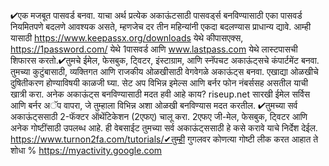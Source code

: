 
✔एक मजबूत पासवर्ड बनवा. याचा अर्थ प्रत्येक अकाऊंटसाठी पासवर्ड्स बनविण्यासाठी एका पासवर्ड नियमितपणे बदलणे आवश्यक असते, म्हणजेच दर तीन महिन्यांनी एकदा बदलण्यास प्राधान्य द्यावे. आम्ही यासाठी https://www.keepassx.org/downloads येथे कीपासएक्स, https://1password.com/ येथे 1पासवर्ड आणि www.lastpass.com येथे लास्टपासची शिफारस करतो.✔तुमचे ईमेल, फेसबुक, ट्विटर, इंस्टाग्राम, आणि स्नॅपचट अकाऊंट्सचे कंपार्टमेंट बनवा. तुमच्या कुटुंबासाठी, व्यक्तिगत आणि राजकीय ओळखीसाठी वेगवेगळे अकाऊंट्स बनवा. एखाद्या ओळखीचे दुषितीकरण होण्याविषयी काळजी घ्या. सेट अप विभिन्न इमेल्स आणि बर्नर फोन नंबर्ससह असतील याची खात्री करा. अनेक अकाऊंट्स बनविण्यासाठी मदत हवी आहे काय? riseup.net सारखी ईमेल सर्विस आणि बर्नर अॅप वापरा, जे तुम्हाला विभिन्न अशा ओळखी बनविण्यास मदत करतील.  ✔तुमच्या सर्व अकाऊंट्ससाठी 2-फॅक्टर ऑथेंटिकेशन (2एफए) चालू करा. 2एफए जी-मेल, फेसबुक, ट्विटर आणि अनेक गोष्टींसाठी उपलब्ध आहे. ही वेबसाईट तुमच्या सर्व अकाऊंट्ससाठी हे कसे करावे याचे निर्देश देईल. https://www.turnon2fa.com/tutorials/✔तुम्ही गुगलवर कोणत्या गोष्टी लीक करत आहात ते शोधा % https://myactivity.google.com